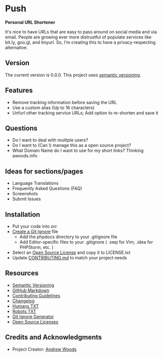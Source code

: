 
# Push

__Personal URL Shortener__

It's nice to have URLs that are easy to pass around on social media and via
email. People are growing ever more distrustful of populate services like
bit.ly, goo.gl, and tinyurl. So, I'm creating this to have a privacy-respecting
alternative. 



## Version

The current version is 0.0.0. This project uses [semantic versioning](http://semver.org).


## Features

* Remove tracking information before saving the URL
* Use a custom alias (Up to 16 characters)
* Unfurl other tracking service URLs; Add option to re-shorten and save it

## Questions

* Do I want to deal with mulitple users?
* Do I want to (Can I) manage this as a open source project?
* What Domain Name do I want to use for my short links? Thinking awoods.info

## Ideas for sections/pages

* Language Translations 
* Frequently Asked Questions (FAQ)
* Screenshots
* Submit Issues



## Installation

* Put your code into _src_
* [Create a Git Ignore](https://www.gitignore.io/) file
    - Add the phpdocs directory to your .gitignore file
    - Add Editor-specific files to your .gitignore ( .swp for Vim, .idea for PHPStorm, etc. )
* Select an [Open Source License](http://opensource.org/licenses) and copy it to LICENSE.txt
* Update [CONTRIBUTING.md](docs/CONTRIBUTING.md) to match your project needs



## Resources

* [Semantic Versioning](http://semver.org)
* [GitHub Markdown](https://help.github.com/categories/writing-on-github/)
* [Contributing Guidelines](https://help.github.com/articles/setting-guidelines-for-repository-contributors/)
* [Changelog](docs/CHANGELOG.md)
* [Humans TXT](http://humanstxt.org/) 
* [Robots TXT](http://www.robotstxt.org/) 
* [Git Ignore Generator](https://www.gitignore.io/)
* [Open Source Licenses](http://opensource.org/licenses/GPL-3.0)



## Credits and Acknowledgments

* Project Creator:  [Andrew Woods](https://andrewwoods.net)
